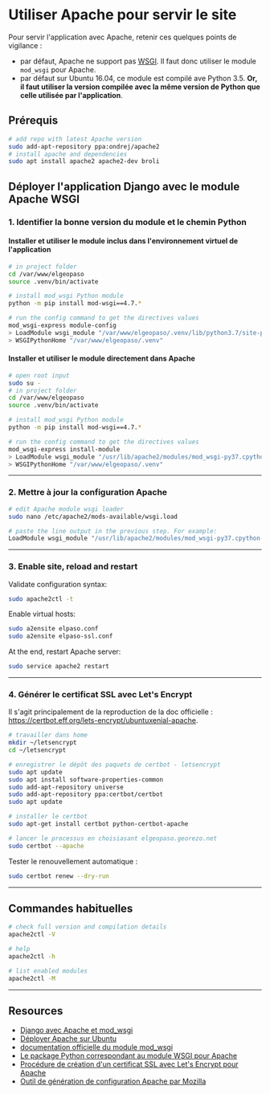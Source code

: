 # Utiliser Apache pour servir le site

Pour servir l'application avec Apache, retenir ces quelques points de vigilance :

- par défaut, Apache ne support pas [WSGI](https://wsgi.readthedocs.io/en/latest/what.html). Il faut donc utiliser le module `mod_wsgi` pour Apache.
- par défaut sur Ubuntu 16.04, ce module est compilé ave Python 3.5. **Or, il faut utiliser la version compilée avec la même version de Python que celle utilisée par l'application**.

## Prérequis

```sh
# add repo with latest Apache version
sudo add-apt-repository ppa:ondrej/apache2
# install apache and dependencies
sudo apt install apache2 apache2-dev broli
```

## Déployer l'application Django avec le module Apache WSGI

### 1. Identifier la bonne version du module et le chemin Python

#### Installer et utiliser le module inclus dans l'environnement virtuel de l'application

```sh
# in project folder
cd /var/www/elgeopaso
source .venv/bin/activate

# install mod_wsgi Python module
python -m pip install mod-wsgi==4.7.*

# run the config command to get the directives values
mod_wsgi-express module-config
> LoadModule wsgi_module "/var/www/elgeopaso/.venv/lib/python3.7/site-packages/mod_wsgi/server/mod_wsgi-py37.cpython-37m-x86_64-linux-gnu.so"
> WSGIPythonHome "/var/www/elgeopaso/.venv"
```

#### Installer et utiliser le module directement dans Apache

```sh
# open root input
sudo su -
# in project folder
cd /var/www/elgeopaso
source .venv/bin/activate

# install mod_wsgi Python module
python -m pip install mod-wsgi==4.7.*

# run the config command to get the directives values
mod_wsgi-express install-module
> LoadModule wsgi_module "/usr/lib/apache2/modules/mod_wsgi-py37.cpython-37m-x86_64-linux-gnu.so"
> WSGIPythonHome "/var/www/elgeopaso/.venv"
```

----

### 2. Mettre à jour la configuration Apache

```sh
# edit Apache module wsgi loader
sudo nano /etc/apache2/mods-available/wsgi.load

# paste the line output in the previous step. For example:
LoadModule wsgi_module "/usr/lib/apache2/modules/mod_wsgi-py37.cpython-37m-x86_64-linux-gnu.so"
```

----

### 3. Enable site, reload and restart

Validate configuration syntax:

```sh
sudo apache2ctl -t
```

Enable virtual hosts:

```sh
sudo a2ensite elpaso.conf
sudo a2ensite elpaso-ssl.conf
```

At the end, restart Apache server:

```sh
sudo service apache2 restart
```

----

### 4. Générer le certificat SSL avec Let's Encrypt

Il s'agit principalement de la reproduction de la doc officielle : <https://certbot.eff.org/lets-encrypt/ubuntuxenial-apache>.

```sh
# travailler dans home
mkdir ~/letsencrypt
cd ~/letsencrypt

# enregistrer le dépôt des paquets de certbot - letsencrypt
sudo apt update
sudo apt install software-properties-common
sudo add-apt-repository universe
sudo add-apt-repository ppa:certbot/certbot
sudo apt update

# installer le certbot
sudo apt-get install certbot python-certbot-apache

# lancer le processus en choisiasant elgeopaso.georezo.net
sudo certbot --apache
```

Tester le renouvellement automatique :

```sh
sudo certbot renew --dry-run
```

----

## Commandes habituelles

```bash
# check full version and compilation details
apache2ctl -V

# help
apache2ctl -h

# list enabled modules
apache2ctl -M

```


----

## Resources

- [Django avec Apache et mod_wsgi](https://docs.djangoproject.com/fr/2.2/howto/deployment/wsgi/modwsgi/)
- [Déployer Apache sur Ubuntu](https://doc.ubuntu-fr.org/apache2)
- [documentation officielle du module mod_wsgi](https://modwsgi.readthedocs.io/en/develop/installation.html)
- [Le package Python correspondant au module WSGI pour Apache](https://pypi.org/project/mod-wsgi/)
- [Procédure de création d'un certificat SSL avec Let's Encrypt pour Apache](https://certbot.eff.org/lets-encrypt/ubuntuxenial-apache)
- [Outil de génération de configuration Apache par Mozilla](https://ssl-config.mozilla.org/)
